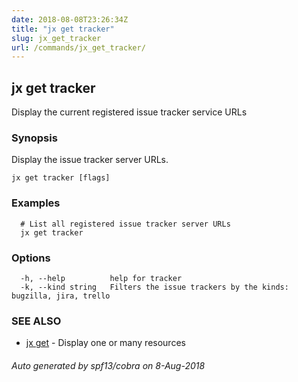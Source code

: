 ```yaml
---
date: 2018-08-08T23:26:34Z
title: "jx get tracker"
slug: jx_get_tracker
url: /commands/jx_get_tracker/
---
```

## jx get tracker

Display the current registered issue tracker service URLs

### Synopsis

Display the issue tracker server URLs.

```
jx get tracker [flags]
```

### Examples

```
  # List all registered issue tracker server URLs
  jx get tracker
```

### Options

```
  -h, --help          help for tracker
  -k, --kind string   Filters the issue trackers by the kinds: bugzilla, jira, trello
```

### SEE ALSO

* [jx get](/commands/jx_get/)	 - Display one or many resources

###### Auto generated by spf13/cobra on 8-Aug-2018
